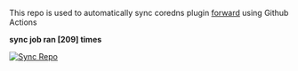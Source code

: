 This repo is used to automatically sync coredns plugin [forward](https://github.com/QZLin/forward) using Github Actions

**sync job ran [209] times**

[![Sync Repo](https://github.com/QZLin/coredns-extract/actions/workflows/sync.yaml/badge.svg)](https://github.com/QZLin/coredns-extract/actions/workflows/sync.yaml)
